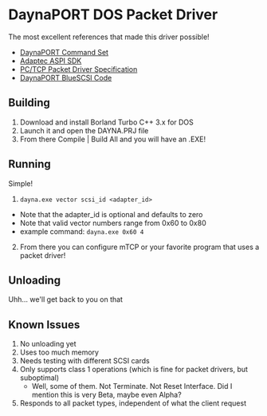 # DaynaPORT DOS Packet Driver

The most excellent references that made this driver possible!
* [DaynaPORT Command Set](https://github.com/PiSCSI/piscsi/wiki/Dayna-Port-Command-Set)
* [Adaptec ASPI SDK](https://tinkerdifferent.com/threads/adaptec-aspi-sdk-dos-windows-3-x-16bit-scsi-development.3466)
* [PC/TCP Packet Driver Specification](https://web.archive.org/web/20221127060523/http://crynwr.com/packet_driver.html)
* [DaynaPORT BlueSCSI Code](https://github.com/BlueSCSI/BlueSCSI-v2/blob/main/lib/SCSI2SD/src/firmware/network.c)


## Building
1. Download and install Borland Turbo C++ 3.x for DOS
2. Launch it and open the DAYNA.PRJ file
3. From there Compile | Build All and you will have an .EXE!

## Running
Simple! 
1. `dayna.exe vector scsi_id <adapter_id>`
  * Note that the adapter_id is optional and defaults to zero
  * Note that valid vector numbers range from 0x60 to 0x80
  * example command: `dayna.exe 0x60 4`
2. From there you can configure mTCP or your favorite program that uses a packet driver!

## Unloading
Uhh... we'll get back to you on that


## Known Issues
1. No unloading yet
2. Uses too much memory
3. Needs testing with different SCSI cards
4. Only supports class 1 operations (which is fine for packet drivers, but suboptimal)
   *  Well, some of them.  Not Terminate.  Not Reset Interface.  Did I mention this is very Beta, maybe even Alpha?
5. Responds to all packet types, independent of what the client request